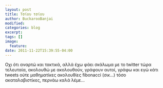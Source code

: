 ```yaml
---
layout: post
title: Τσίου τσίου
author: BuckarooBanjai
modified:
categories: blog
excerpt:
tags: []
image:
  feature:
date: 2011-11-22T15:39:55-04:00
---
```


Οχι ότι αναρτώ και τακτικά, αλλά έχω φάει σκάλωμα με το twitter τώρα τελευταία, ακολουθώ με ακολουθούν, γράφουν αυτοί, γράφω και εγώ κάτι tweets ούτε μαθηματίκες ακολουθίες fibonacci (σικ…) τόσο ακαταλαβιστίκες, περνάω καλά λέμε…
